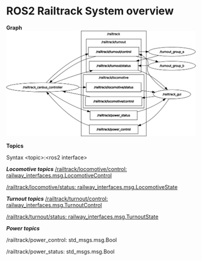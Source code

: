 # ROS2 Railtrack System overview

__Graph__
![Image](images/rosgraph.png)

__Topics__

Syntax \<topic\>:\<ros2 interface\>

___Locomotive topics___
[/railtrack/locomotive/control: railway_interfaces.msg.LocomotiveControl](../esp32/ros2_marklin_canbus_controller/extra_packages/railway_interfaces/msg/LocomotiveControl.msg)

[/railtrack/locomotive/status: railway_interfaces.msg.LocomotiveState](../esp32/ros2_marklin_canbus_controller/extra_packages/railway_interfaces/msg/LocomotiveState.msg)

___Turnout topics___
[/railtrack/turnout/control: railway_interfaces.msg.TurnoutControl](../esp32/ros2_marklin_canbus_controller/extra_packages/railway_interfaces/msg/TurnoutControl.msg)


[/railtrack/turnout/status: railway_interfaces.msg.TurnoutState](../esp32/ros2_marklin_canbus_controller/extra_packages/railway_interfaces/msg/TurnoutState.msg)

___Power topics___

/railtrack/power_control: std_msgs.msg.Bool

/railtrack/power_status: std_msgs.msg.Bool